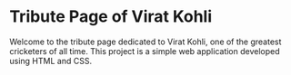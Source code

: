 # Tribute Page of Virat Kohli

Welcome to the tribute page dedicated to Virat Kohli, one of the greatest cricketers of all time. This project is a simple web application developed using HTML and CSS.

